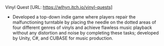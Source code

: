 Vinyl Quest [URL: https://wlhyn.itch.io/vinyl-quests]
- Developed a top-down indie game where players repair the malfunctioning turntable by placing the needle on the dotted areas of four different genres of vinyls and achieve flawless music playback without any distortion and noise by completing these tasks; developed by Unity, C#, and CUBASE for music production.

